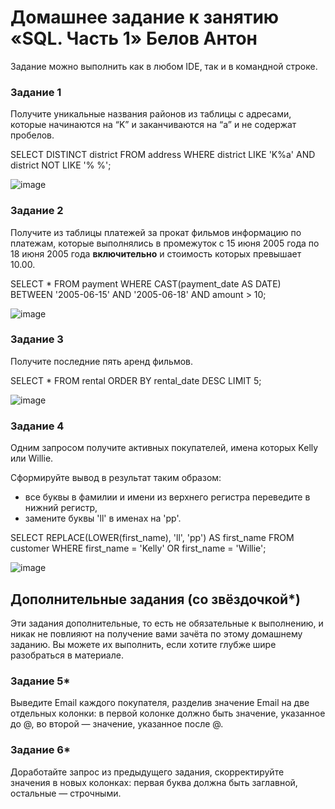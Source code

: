 # Домашнее задание к занятию «SQL. Часть 1» Белов Антон

Задание можно выполнить как в любом IDE, так и в командной строке.

### Задание 1

Получите уникальные названия районов из таблицы с адресами, которые начинаются на “K” и заканчиваются на “a” и не содержат пробелов.

SELECT DISTINCT district FROM address WHERE district LIKE 'K%a' AND district NOT LIKE '% %';

![image](https://github.com/Belovant/ds-ts/assets/107868869/0e9a8e08-4b4e-41b0-bf2f-ed5e2362dc79)

### Задание 2

Получите из таблицы платежей за прокат фильмов информацию по платежам, которые выполнялись в промежуток с 15 июня 2005 года по 18 июня 2005 года **включительно** и стоимость которых превышает 10.00.

SELECT * FROM payment WHERE CAST(payment_date AS DATE) BETWEEN '2005-06-15' AND '2005-06-18' AND amount > 10;

![image](https://github.com/Belovant/ds-ts/assets/107868869/182ecfee-ba36-460f-af2e-992f915bbf11)

### Задание 3

Получите последние пять аренд фильмов.

SELECT * FROM rental ORDER BY rental_date DESC LIMIT 5;

![image](https://github.com/Belovant/ds-ts/assets/107868869/3686ea31-1dc3-4925-a0c6-4c27d16df941)

### Задание 4

Одним запросом получите активных покупателей, имена которых Kelly или Willie. 

Сформируйте вывод в результат таким образом:
- все буквы в фамилии и имени из верхнего регистра переведите в нижний регистр,
- замените буквы 'll' в именах на 'pp'.

SELECT REPLACE(LOWER(first_name), 'll', 'pp') AS first_name FROM customer WHERE first_name = 'Kelly' OR first_name = 'Willie';

![image](https://github.com/Belovant/ds-ts/assets/107868869/d238b993-caeb-4c67-adf2-dc74a546b1b3)

## Дополнительные задания (со звёздочкой*)
Эти задания дополнительные, то есть не обязательные к выполнению, и никак не повлияют на получение вами зачёта по этому домашнему заданию. Вы можете их выполнить, если хотите глубже шире разобраться в материале.

### Задание 5*

Выведите Email каждого покупателя, разделив значение Email на две отдельных колонки: в первой колонке должно быть значение, указанное до @, во второй — значение, указанное после @.

### Задание 6*

Доработайте запрос из предыдущего задания, скорректируйте значения в новых колонках: первая буква должна быть заглавной, остальные — строчными.
